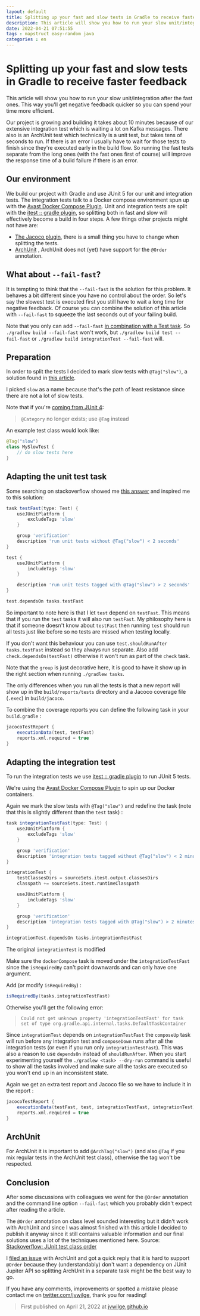 ```yaml
---
layout: default
title: Splitting up your fast and slow tests in Gradle to receive faster feedback
description: This article will show you how to run your slow unit/integration after the fast ones. This way you'll get negative feedback quicker so you can spend your time more efficient. 
date: 2022-04-21 07:51:55
tags : mapstruct easy-random java
categories : en
---
```

Splitting up your fast and slow tests in Gradle to receive faster feedback
===

This article will show you how to run your slow unit/integration after the fast ones. This way you'll get negative feedback quicker so you can spend your time more efficient.

Our project is growing and building it takes about 10 minutes because of our extensive integration test which is waiting a lot on Kafka messages. There also is an ArchUnit test which technically is a unit test, but takes tens of seconds to run.  If there is an error I usually have to wait for those tests to finish since they're executed early in the build flow. So running the fast tests separate from the long ones (with the fast ones first of course) will improve the response time of a build failure if there is an error.

Our environment
---

We build our project with Gradle and use JUnit 5 for our unit and integration tests. The integration tests talk to a Docker compose environment spun up with the [Avast Docker Compose Plugin](https://github.com/avast/gradle-docker-compose-plugin). Unit and integration tests are split with the [itest :: gradle plugin](https://softeq.github.io/itest-gradle-plugin/), so splitting both in fast and slow will effectively become a build in four steps. A few things other projects might not have are:
- [The Jacoco plugin](https://docs.gradle.org/current/userguide/jacoco_plugin.html), there is a small thing you have to change when splitting the tests.
- [ArchUnit](https://www.archunit.org/) , ArchUnit does not (yet) have support for the `@Order` annotation.

What about `--fail-fast`?
---

It is tempting to think that the `--fail-fast` is the solution for this problem. It behaves a bit different since you have no control about the order. So let's say the slowest test is executed first you still have to wait a long time for negative feedback. Of course you can combine the solution of this article with `--fail-fast` to squeeze the last seconds out of your failing build.

Note that you only can add `--fail-fast` [in combination with a Test task](https://github.com/gradle/gradle/issues/4562). So
`./gradlew build --fail-fast` won't work, but `./gradlew build test --fail-fast` or `./gradlew build integrationTest --fail-fast` will.  

Preparation
---

In order to split the tests I decided to mark slow tests with `@Tag("slow")`, a solution found in [this article](https://igorski.co/running-junit-5-tests-with-gradle/).

I picked `slow` as a name because that's the path of least resistance since there are not a lot of slow tests.

Note that if you're [coming from JUnit 4](https://junit.org/junit5/docs/current/user-guide/#migrating-from-junit4-tips):
> `@Category` no longer exists; use `@Tag` instead

An example test class would look like:
```java
@Tag("slow")
class MySlowTest {
    // do slow tests here
}
```


Adapting the unit test task
---

Some searching on stackoverflow showed me [this answer](https://stackoverflow.com/a/67582830/833009) and inspired me to this solution:

```groovy
task testFast(type: Test) {
    useJUnitPlatform {
        excludeTags 'slow'
    }

    group 'verification'
    description 'run unit tests without @Tag("slow") < 2 seconds'
}

test {
    useJUnitPlatform {
        includeTags 'slow'
    }

    description 'run unit tests tagged with @Tag("slow") > 2 seconds'
}

test.dependsOn tasks.testFast
```

So important to note here is that I let `test` depend on `testFast`. This means that if you run the `test` tasks it will also run `testFast`. My philosophy here is that if someone doesn't know about `testFast` then running `test` should run all tests just like before so no tests are missed when testing locally.

If you don't want this behaviour you can use `test.shouldRunAfter tasks.testFast` instead so they always run separate. Also add `check.dependsOn(testFast)` otherwise it won't run as part of the `check` task.

Note that the `group` is just decorative here, it is good to have it show up in the right section when running `./gradlew tasks`.

The only differences when you run all the tests is that a new report will show up in the `build/reports/tests` directory and a Jacoco coverage file (`.exec`) in `build/jacoco`.

To combine the coverage reports you can define the following task in your `build.gradle` :


```groovy
jacocoTestReport {
    executionData(test, testFast)
    reports.xml.required = true
}

```


Adapting the integration test
---

To run the integration tests we use [itest :: gradle plugin](https://softeq.github.io/itest-gradle-plugin/) to run JUnit 5 tests. 

We're using the [Avast Docker Compose Plugin](https://github.com/avast/gradle-docker-compose-plugin)  to spin up our Docker containers.

Again we mark the slow tests with `@Tag("slow")` and redefine the task (note that this is slightly different than the `test` task) :

```groovy
task integrationTestFast(type: Test) {
    useJUnitPlatform {
        excludeTags 'slow'
    }

    group 'verification'
    description 'integration tests tagged without @Tag("slow") < 2 minutes'
}

integrationTest {
    testClassesDirs = sourceSets.itest.output.classesDirs
    classpath += sourceSets.itest.runtimeClasspath

    useJUnitPlatform {
        includeTags 'slow'
    }

    group 'verification'
    description 'integration tests tagged with @Tag("slow") > 2 minutes'
}

integrationTest.dependsOn tasks.integrationTestFast
```

The original `integrationTest` is modified


Make sure the `dockerCompose` task is moved under the `integrationTestFast` since the `isRequiredBy` can't point downwards and can only have one argument. 

Add (or modify `isRequiredBy`) :
```groovy
isRequiredBy(tasks.integrationTestFast)
```

Otherwise you'll get the following error:

> `Could not get unknown property 'integrationTestFast' for task set of type org.gradle.api.internal.tasks.DefaultTaskContainer`

Since `integrationTest` depends on `integrationTestFast` the `composeUp` task will run before any integration test and `composeDown` runs after all the integration tests (or even if you run only `integrationTestFast`). This was also a reason to use `dependsOn` instead of `shouldRunAfter`.
When you start experimenting yourself the `./gradlew <task> --dry-run` command is useful to show all the tasks involved and make sure all the tasks are executed so you won't end up in an inconsistent state.

Again we get an extra test report and Jacoco file so we have to include it in the report :

```groovy
jacocoTestReport {
    executionData(testFast, test, integrationTestFast, integrationTest)
    reports.xml.required = true
}
```

ArchUnit
---

For ArchUnit it is important to add `@ArchTag("slow")` (and also `@Tag` if you mix regular tests in the ArchUnit test class), otherwise the tag won't be respected.


Conclusion
----

After some discussions with colleagues we went for the `@Order` annotation and the command line option `--fail-fast` which you probably didn't expect after reading the article.

The `@Order` annotation on class level sounded interesting but it didn't work with ArchUnit and since I was almost finished with this article I decided to publish it anyway since it still contains valuable information and our final solutions uses a lot of the techniques mentioned here.
Source: [Stackoverflow: JUnit test class order](https://stackoverflow.com/questions/57624495/junit-test-class-order)

I [filed an issue](https://github.com/TNG/ArchUnit/issues/852) with ArchUnit and got a quick reply that it is hard to support `@Order` because they (understandably) don't want a dependency on JUnit Jupiter API so splitting ArchUnit in a separate task might be the best way to go.

If you have any comments, improvements or spotted a mistake please contact me on [twitter.com/jvwilge](https://twitter.com/jvwilge), thank you for reading!


> First published on April 21, 2022 at [jvwilge.github.io](http://jvwilge.github.io)